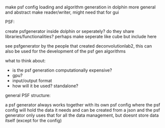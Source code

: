 
make psf config loading and algorithm generation in dolphin more general and abstract
make reader/writer, might need that for gui


PSF:

create psfgenerator inside dolphin or seperately? do they share libraries/functionalities? perhaps make seperate like cube but include here

see psfgenerator by the people that created deconvolutionlab2, this can also be used for the development of the psf gen algorithms

what to think about:
- is the psf generation computationally expensive?
- gpu?
- input/output format
- how will it be used? standalone?



general PSF structure:

a psf generator always works together with its own psf config
where the psf config will hold the data it needs and can be created from a json and the psf generator only uses that for all the data management, but doesnt store data itself (except for the config)





